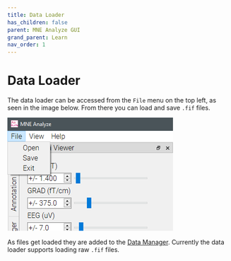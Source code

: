 ```yaml
---
title: Data Loader
has_children: false
parent: MNE Analyze GUI
grand_parent: Learn
nav_order: 1
---
```

# Data Loader

The data loader can be accessed from the `File` menu on the top left, as seen in the image below. From there you can load and save `.fif` files.

![](../../images/analyze/mne_an_dataloader_1.png)

As files get loaded they are added to the [Data Manager](analyze_datamanager.md). Currently the data loader supports loading raw `.fif` files.

